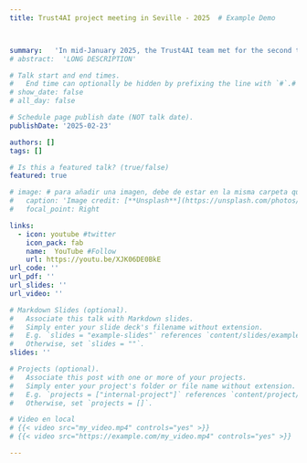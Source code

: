 ```yaml
---
title: Trust4AI project meeting in Seville - 2025  # Example Demo



summary:   'In mid-January 2025, the Trust4AI team met for the second time in Seville. The meeting, in an intensive two-day session, was used to recapitulate the three lines of research (metamorphic testing, insecure biases and template-based methods), launch new ideas, agree on new projects and make progress on some articles. They also shared moments together that we wanted to evoke in the following video.'
# abstract:  'LONG DESCRIPTION'

# Talk start and end times.
#   End time can optionally be hidden by prefixing the line with `#`.# date:'2030-06-01T13:00:00Z'
# show_date: false 
# all_day: false

# Schedule page publish date (NOT talk date).
publishDate: '2025-02-23'

authors: []
tags: []

# Is this a featured talk? (true/false)
featured: true

# image: # para añadir una imagen, debe de estar en la misma carpeta que este archivo y debe de llamarse featured.*
#   caption: 'Image credit: [**Unsplash**](https://unsplash.com/photos/bzdhc5b3Bxs)'
#   focal_point: Right

links:
  - icon: youtube #twitter
    icon_pack: fab
    name:  YouTube #Follow
    url: https://youtu.be/XJK06DE0BkE
url_code: ''
url_pdf: ''
url_slides: ''
url_video: ''

# Markdown Slides (optional).
#   Associate this talk with Markdown slides.
#   Simply enter your slide deck's filename without extension.
#   E.g. `slides = "example-slides"` references `content/slides/example-slides.md`.
#   Otherwise, set `slides = ""`.
slides: ''

# Projects (optional).
#   Associate this post with one or more of your projects.
#   Simply enter your project's folder or file name without extension.
#   E.g. `projects = ["internal-project"]` references `content/project/deep-learning/index.md`.
#   Otherwise, set `projects = []`.

# Video en local
# {{< video src="my_video.mp4" controls="yes" >}}
# {{< video src="https://example.com/my_video.mp4" controls="yes" >}}

---
```




